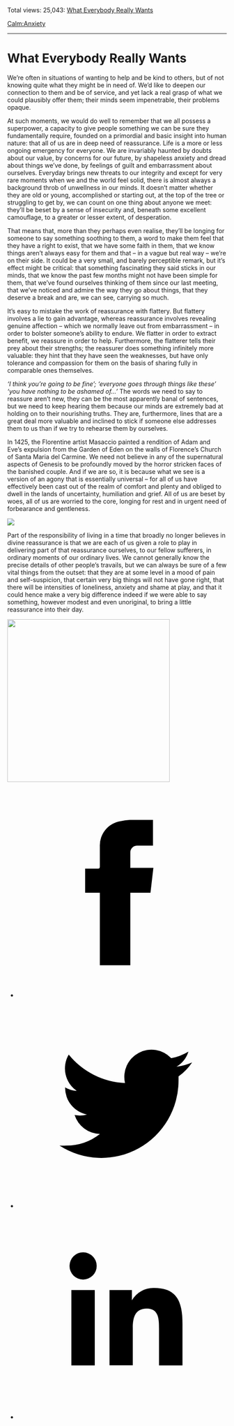 Total views: 25,043: [What Everybody Really Wants](https://www.theschooloflife.com/thebookoflife/what-everybody-really-wants/)

[Calm:](https://www.theschooloflife.com/thebookoflife/category/calm/)[Anxiety](https://www.theschooloflife.com/thebookoflife/category/calm/anxiety/)

* * *

# What Everybody Really Wants
<style>
						.alignnone {
  display: block;
  margin-left: auto;
  margin-right: auto;
  align: center:
}

.addtoany_share_save_container {
display:none;
}

.wp-block-image {
		display: block;
  margin-left: auto;
  margin-right: auto;
  width: 50%;
}

.aligncenter {
display: block;
  margin-left: auto;
  margin-right: auto;
  align: center:
}

@media only screen and (max-width: 500px) {
  .wp-block-image {
		display: block;
  margin-left: auto;
  margin-right: auto;
  width: 100%;
} }

h1 {max-width: 600px !important;
}
.s18-single-post .content-area .site-main article .post-cat-header-display + .old-wrapper p {
    font-size: 1.200em
}
						</style>

We’re often in situations of wanting to help and be kind to others, but of not knowing quite what they might be in need of. We’d like to deepen our connection to them and be of service, and yet lack a real grasp of what we could plausibly offer them; their minds seem impenetrable, their problems opaque.

At such moments, we would do well to remember that we all possess a superpower, a capacity to give people something we can be sure they fundamentally require, founded on a primordial and basic insight into human nature: that all of us are in deep need of reassurance. Life is a more or less ongoing emergency for everyone. We are invariably haunted by doubts about our value, by concerns for our future, by shapeless anxiety and dread about things we’ve done, by feelings of guilt and embarrassment about ourselves. Everyday brings new threats to our integrity and except for very rare moments when we and the world feel solid, there is almost always a background throb of unwellness in our minds. It doesn’t matter whether they are old or young, accomplished or starting out, at the top of the tree or struggling to get by, we can count on one thing about anyone we meet: they’ll be beset by a sense of insecurity and, beneath some excellent camouflage, to a greater or lesser extent, of desperation.

That means that, more than they perhaps even realise, they’ll be longing for someone to say something soothing to them, a word to make them feel that they have a right to exist, that we have some faith in them, that we know things aren’t always easy for them and that – in a vague but real way – we’re on their side. It could be a very small, and barely perceptible remark, but it’s effect might be critical: that something fascinating they said sticks in our minds, that we know the past few months might not have been simple for them, that we’ve found ourselves thinking of them since our last meeting, that we’ve noticed and admire the way they go about things, that they deserve a break and are, we can see, carrying so much.

It’s easy to mistake the work of reassurance with flattery. But flattery involves a lie to gain advantage, whereas reassurance involves revealing genuine affection – which we normally leave out from embarrassment – in order to bolster someone’s ability to endure. We flatter in order to extract benefit, we reassure in order to help. Furthermore, the flatterer tells their prey about their strengths; the reassurer does something infinitely more valuable: they hint that they have seen the weaknesses, but have only tolerance and compassion for them on the basis of sharing fully in comparable ones themselves.

_‘I think you’re going to be fine’; ‘everyone goes through things like these’ ‘you have nothing to be ashamed of…’_ The words we need to say to reassure aren’t new, they can be the most apparently banal of sentences, but we need to keep hearing them because our minds are extremely bad at holding on to their nourishing truths. They are, furthermore, lines that are a great deal more valuable and inclined to stick if someone else addresses them to us than if we try to rehearse them by ourselves.

In 1425, the Florentine artist Masaccio painted a rendition of Adam and Eve’s expulsion from the Garden of Eden on the walls of Florence’s Church of Santa Maria del Carmine. We need not believe in any of the supernatural aspects of Genesis to be profoundly moved by the horror stricken faces of the banished couple. And if we are so, it is because what we see is a version of an agony that is essentially universal – for all of us have effectively been cast out of the realm of comfort and plenty and obliged to dwell in the lands of uncertainty, humiliation and grief. All of us are beset by woes, all of us are worried to the core, longing for rest and in urgent need of forbearance and gentleness.

![](https://www.theschooloflife.com/thebookoflife/wp-content/uploads/2019/06/expulsion2700-300x223.jpg)

Part of the responsibility of living in a time that broadly no longer believes in divine reassurance is that we are each of us given a role to play in delivering part of that reassurance ourselves, to our fellow sufferers, in ordinary moments of our ordinary lives. We cannot generally know the precise details of other people’s travails, but we can always be sure of a few vital things from the outset: that they are at some level in a mood of pain and self-suspicion, that certain very big things will not have gone right, that there will be intensities of loneliness, anxiety and shame at play, and that it could hence make a very big difference indeed if we were able to say something, however modest and even unoriginal, to bring a little reassurance into their day.

<figure class="aligncenter is-resized"><img src="https://www.theschooloflife.com/thebookoflife/wp-content/uploads/2019/06/792px-Cappella_brancacci_Cacciata_di_Adamo_ed_Eva_restaurato_Masaccio-375x1024.jpg" alt="" class="wp-image-23390" width="373"></figure>
<style>
    .iframe-class { display: block !important; }
</style>

- [<svg xmlns="http://www.w3.org/2000/svg" viewbox="0 0 26 26"><title>Facebook</title>
                    <g>
                        <path d="M8.38,10H9.92c.2,0,.29,0,.29-.28,0-.82,0-1.64,0-2.46a3.05,3.05,0,0,1,2.57-3.15A7.22,7.22,0,0,1,14,3.95c.86,0,1.71,0,2.57,0h.25v3.2h-2A.85.85,0,0,0,14,8c0,.62,0,1.24,0,1.91h2.87L16.51,13H14v9H10.21V13H8.38Z"></path>
                    </g>
                </svg>](http://www.facebook.com/sharer/sharer.php?u=https://www.theschooloflife.com/thebookoflife/what-everybody-really-wants/)
- [<svg xmlns="http://www.w3.org/2000/svg" viewbox="0 0 26 26"><title>Twitter</title>
                    <path d="M21.69,7.9a6.75,6.75,0,0,1-1.94.53,3.39,3.39,0,0,0,1.48-1.87,6.76,6.76,0,0,1-2.14.82,3.38,3.38,0,0,0-5.75,3.08,9.59,9.59,0,0,1-7-3.53,3.38,3.38,0,0,0,1,4.51A3.36,3.36,0,0,1,5.89,11v0A3.38,3.38,0,0,0,8.6,14.37a3.39,3.39,0,0,1-1.53.06,3.38,3.38,0,0,0,3.15,2.35A6.78,6.78,0,0,1,6,18.22a6.87,6.87,0,0,1-.81,0A9.6,9.6,0,0,0,20,10.08q0-.22,0-.44A6.86,6.86,0,0,0,21.69,7.9Z"></path>
                </svg>](http://twitter.com/share?url=https://www.theschooloflife.com/thebookoflife/what-everybody-really-wants/&text=&via=theschooloflife)
- [<svg xmlns="http://www.w3.org/2000/svg" viewbox="0 0 26 26"><title>LinkedIn</title>
<path class="cls-2" d="M6.67,10H9.58v9.36H6.67ZM8.13,5.32A1.69,1.69,0,1,1,6.44,7,1.69,1.69,0,0,1,8.13,5.32"></path><path class="cls-2" d="M11.41,10H14.2v1.28h0A3.06,3.06,0,0,1,17,9.75c2.95,0,3.49,1.94,3.49,4.46v5.14H17.57V14.79c0-1.09,0-2.48-1.51-2.48s-1.75,1.18-1.75,2.4v4.63H11.41Z"></path></svg>](https://www.linkedin.com/shareArticle?mini=true&url=https://www.theschooloflife.com/thebookoflife/what-everybody-really-wants/)
